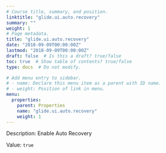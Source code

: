 ```yaml
---
# Course title, summary, and position.
linktitle: "glide.ui.auto.recovery"
summary: ""
weight: 1
# Page metadata.
title: "glide.ui.auto.recovery"
date: "2018-09-09T00:00:00Z"
lastmod: "2018-09-09T00:00:00Z"
draft: false  # Is this a draft? true/false
toc: true  # Show table of contents? true/false
type: docs  # Do not modify.

# Add menu entry to sidebar.
# - name: Declare this menu item as a parent with ID name.
# - weight: Position of link in menu.
menu:
  properties:
    parent: Properties
    name: "glide.ui.auto.recovery"
    weight: 1
---
```


Description: Enable Auto Recovery


Value: `true`